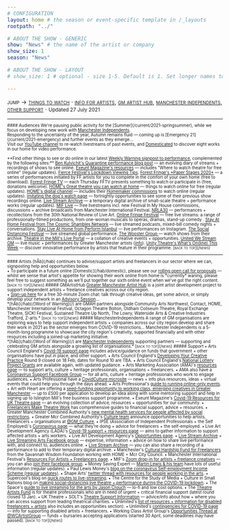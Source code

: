 ```yaml
---
# CONFIGURATION
layout: home # the season or event-specific template in /_layouts
rootpath: "../"

# ABOUT THE SHOW - GENERIC
show: "News" # the name of the artist or company
show_size: 1
season: "News"

# ABOUT THE SHOW - LAYOUT
# show_size: 1 # optional - size 1-5. Default is 1. Set longer names to lower values

---
```

<span style='font-variant: small-caps'>jump → [things to watch](/news/#audiences) · [info for artists](/news/#artists), [gm artist hub](/news/#gmartisthub), [manchester independents](/news/#manchesterindependents), [other support](/news/#support)</span> · <small>Updated 27 July 2021<small>        
<hr>          
#### Audiences         
We're pausing public activity for the [Summer](/current/2021-springsummer), while we focus on developing new work with <a href="http://manchesterindependents.co.uk" target="_blank">Manchester Independents</a>.<br>Responding to the uncertainty of the year, Autumn remains fluid — coming up is [Emergency 21](/current/2021-emergency) and further events as they emerge…<br>Visit our <a href="http://bit.ly/YTwarnmcr" target="_blank">YouTube channel</a> to re-watch livestreams of past events, and <a href="http://domesticatedonline.org" target="_blank">Domesticated</a> to discover eight works in our home for video performance.<br><br>**Find other things to see or do online in our latest <a href="http://wordofwarning.posthaven.com" target="_blank">Weekly Warning signpost to performance</a>, complemented by the following sites:**            
<a href="http://smallertemples.wordpress.com/2020/04/04/quarantine-performance" target="_blank">Ben Kulvichit's Quarantine performance blog post</a> — an evolving diary of streams + recordings of shows to see online.        
<a href="http://exeuntmagazine.com/features/covid-19-resources-uk-theatre-freelancers" target="_blank">Exeunt Magazine's resources</a> — includes "Where to watch theatre for free online" (regular updates).        
<a href="http://wearefierce.org/fierces-lockdown-viewing" target="_blank">Fierce Festival's Lockdown Viewing Tips</a>.        
<a href="http://forestfringe.co.uk/paper-stages-2020" target="_blank">Forest Fringe's *Paper Stages 2020*</a> — a series of performances initiated by FF artists for you to complete in the comfort of your own home (free to download).         
<a href="http://forestfringe.co.uk/portfolio/forest-fringe-tv" target="_blank">Forest Fringe TV</a> — each Thursday FFTV presents something to watch or participate in (free, donations welcome).         
<a href="http://homemcr.org/article/great-theatre-you-can-watch-at-home" target="_blank">HOME's Great theatre you can watch at home</a> — things to watch online for free (regular updates).         
<a href="http://homemcr.org/digital-channel" target="_blank">HOME's digital channel</a> — includes their <a href="http://homemcr.org/event/homemakers/" target="_blank">Homemaker commissions</a> to watch online (regular updates).         
<a href="http://www.imitatingthedog.co.uk/watch" target="_blank">imitating the dog's watch page</a> — fortnightly opportunities to see some of their previous show recordings online.         
<a href="http://livestreamarchive.co.uk/archive" target="_blank">Live Stream Archive</a> — a temporary digital archive of small-scale theatre + performance works (regular updates).        
<a href="http://mif.co.uk/mif-launches-mif-live" target="_blank">MIF Live</a> — free livestreams incl. new Festival In My House commissions, discussions + archive broadcasts from Manchester International Festival.        
<a href="http://nrla30.com" target="_blank">NRLA30</a> — performances + recollections from the 30th National Review of Live Art.         
<a href="http://www.onlinefringefestival.com/watch-our-shows" target="_blank">Online Fringe Festival</a> — free live streams: a range of professionally-filmed productions, from one-woman musicals to operas, dramas, stand-up comedy .        
<a href="http://cosmicshambles.com/stayathome/upcoming-schedule" target="_blank">Stay At Home Festival from The Cosmic Shambles Network</a> — live streamed podcasts, mixed-bill comedy nights + conversations.         
<a href="http://www.instagram.com/performistanbul" target="_blank">Stay Live At Home from Perform Istanbul</a> — live performances on Instagram.         
<a href="http://www.socialdistancingfestival.com" target="_blank">The Social Distancing Festival</a> — live streamed global performance.         
<a href="http://thewoostergroup.org/blog" target="_blank">The Wooster Group </a> — watch shows from their archive.         
<a href="http://theatreinthemill.com/live-portal" target="_blank">Theatre in the Mill's Live Portal</a> — a collation of creative events + opportunities.        
<a href="http://unitedwestream.co.uk" target="_blank">United We Stream GM</a> — live music + performances by Greater Manchester artists (<a href="http://www.greatermanchester-ca.gov.uk/news/united-we-stream-to-broadcast-greater-manchester-culture-to-homes-around-the-world" target="_blank">info</a>).        
<a href="http://www.unitytheatreliverpool.co.uk/whats-on-line" target="_blank">Unity Theatre's What's On(line) This Week</a> — discover innovative performance by artists that feature in their programme.        
<span style='font-variant: small-caps'>[back to top](/news)</span>        
<hr>          
#### Artists         
[hÅb](/hab) continues to advise/support artists and freelancers in our sector where we can, signposting help and opportunities below.<br>• To participate in a future online [Domestic](/hab/domestic), please see our <a href="http://domesticmcr.posthaven.com" target="_blank">rolling open call for proposals</a> — whilst we sense that artist's appetite for showing their work online from home is *currently* waning, please feel free to suggest something as we'll put together our sixth online event when we've got the right content.         
<span style='font-variant: small-caps'>[back to top](/news)</span>         
##### GMArtistHub        
<a href="http://gm-artisthub.co.uk" target="_blank">Greater Manchester Artist Hub</a> is a joint artist development project to support independent artists + freelance creatives across our city region.<br>• <a href="http://app.squarespacescheduling.com/schedule.php?owner=19370486&appointmentType=13786606" target="_blank">Sign-up here</a> for a free 30-minute Zoom chat: talk through creative ideas, get some advice, or simply develop your network in an <a href="http://gm-artisthub.co.uk/advisory-sessions" target="_blank">Advisory Session</a>…<br>*[hÅb](/hab)/[Word of Warning](/) are GMAH partners alongside Community Arts Northwest, Contact, HOME, Manchester International Festival, Octagon Theatre Bolton, Oldham Coliseum Theatre, Royal Exchange Theatre, SICK! Festival, Sustained Theatre Up North, The Lowry, Waterside Arts & Creative Industries Trafford, Z-arts.*        
<span style='font-variant: small-caps'>[back to top](/news)</span>        
##### ManchesterIndependents        
A range of GM organisations are exploring ways to help support independent artists + companies across our city region develop and share their work in 2021 as the sector emerges from COVID-19 restrictions… Manchester Independents is a 5-month-long programme to showcase the city region's creativity, supported financially and with other resources including a joined-up marketing initiative.<br>*[hÅb](/hab)/[Word of Warning](/) are <a href="http://manchesterindependents.co.uk" target="_blank">Manchester Independents</a> supporting partners — supporting and celebrating GM artists alongside a growing list of organisations.*        
<span style='font-variant: small-caps'>[back to top](/news)</span>        
##### Support         
• Arts Council England's <a href="http://artscouncil.org.uk/covid-19" target="_blank">Covid-19 support page</a> includes advice/guidance on funds that government + other organisations have put in place, and other support.          
• Arts Council England's <a href="http://artscouncil.org.uk/DYCP" target="_blank">Developing Your Creative Practice</a> Round 9 closed on 18 Feb, dates for Round 10 are TBA.        
• Arts Council England's <a href="http://artscouncil.org.uk/projectgrants" target="_blank">National Lottery Project Grants</a> are available again, with updated guidance.        
• Arts Marketing Association (AMA)'s <a href="http://www.a-m-a.co.uk/coronavirus-covid-19-resources" target="_blank">resources page</a> — to support arts, culture + heritage professionals, organisations + freelancers.        
• AMA also have a <a href="http://facebook.com/groups/AMACommunitySupport" target="_blank">Coronavirus Support Facebook Group</a> — for all arts, culture + heritage professionals who work to engage audiences.        
• Arts Professional have a <a href="http://www.artsprofessional.co.uk/magazine/covidculture" target="_blank">CovidCulture microsite</a> — news + info plus resources, ideas + virtual events that could help you through the days ahead.          
• Arts Professional's <a href="http://www.artsprofessional.co.uk/news/covid-19-connecting-online-during-social-distancing" target="_blank">guide to running online-only events</a>.          
• Art with Heart are offering a <a href="http://artwithheart.org.uk/new-seed-fund-opportunity-from-art-with-heart" target="_blank">seed-funding opportunity to working class, emerging creatives in Greater Manchester</a> — up to £500 per application to develop an idea along with some mentoring support and help in signing up to Islington Mill's free business support programme.       
• Exeunt Magazine's <a href="http://exeuntmagazine.com/features/covid-19-resources-uk-theatre-freelancers" target="_blank">Covid-19 Resources for UK Theatre page</a> — an evolving collection of advice, resources + opportunities for our community.        
• <a href="http://www.freelancersmaketheatrework.com/financial-support" target="_blank">Freelancers Make Theatre Work</a> has comprehensive guides to financial support, advice + resources.        
• Greater Manchester Combined Authority's <a href="http://www.greatermanchester-ca.gov.uk/news/new-mental-health-services-for-people-affected-by-social-restrictions" target="_blank">new mental health services for people affected by social restrictions</a>.         
• Greater Mcr Combined Authority's <a href="http://greatermanchester-ca.gov.uk/what-we-do/culture" target="_blank">Culture team</a> announce opportunities to help artists, freelancers + organisations at <a href="http://twitter.com/GM_Culture" target="_blank">@GM_Culture</a>.        
• IPSE (Association of Independent Professionals + the Self Employed)'s <a href="http://www.ipse.co.uk/ipse-news/news-listing/coronavirus-ipse-activity-and-advice-freelancers.html" target="_blank">Coronavirus page</a> — what they're doing + advice for freelancers + the self-employed.        
• Live Art Development Agency (LADA)'s <a href="http://www.thisisliveart.co.uk/resources/covid-19-support-resources" target="_blank">Covid-19 support + resources page</a> — aims to gather information to support affected artists + arts workers.         
• Live Art Development Agency's <a href="http://www.thisisliveart.co.uk/opportunities" target="_blank">Opportunities page</a>.         
• <a href="http://livestreamarchive.co.uk/resources" target="_blank">Live Stream Archive</a> + <a href="http://www.facebook.com/groups/livestreamingarts" target="_blank">Live Streaming Arts Facebook group</a> — expertise, information + advice on how to share live performance with, and connect to, audiences online.         
• <a href="http://livestreamarchive.co.uk/contact" target="_blank">Live Stream Archive</a> — you can also share a recording of a performance to add to their temporary digital archive.        
• Manchester's <a href="https://secure.manchester.gov.uk/info/500362/covid-19/8121/cultural_hardship_fund_for_freelancers" target="_blank">Cultural Hardship Fund for Freelancers</a> from the Savannah Wisdom Foundation working with HOME + Mcr City Council.          
• Manchester International Festival's <a href="http://mif.co.uk/resources-for-freelance-creatives" target="_blank">Resources For Artists + Freelancers page</a>.        
• MIF's <a href="http://mif.co.uk/mif-drop-in-artists-freelance-creatives" target="_blank">Zoom drop-in for artists + freelance creatives</a> — you can also <a href="http://www.facebook.com/groups/mifartistfreelancedropin" target="_blank">join their facebook group</a>.        
• Money Saving Expert — <a href="http://www.moneysavingexpert.com/news" target="_blank">Martin Lewis & his team</a> have lots of useful information (regular updates).           
• Paul Lewis Money's <a href="http://paullewismoney.blogspot.com/2020/03/self-employed-coronavirus-scheme.html" target="_blank">blog on the coronavirus Self-employment Income Scheme (regular updates)</a>.        
• Shape Arts' <a href="http://twitter.com/ShapeArts/status/1239591227005251590" target="_blank"> twitter thread with resources for people working in the arts</a>.          
• Supercool's blog on <a href="http://supercooldesign.co.uk/blog/keeping-it-live" target="_blank">quick routes to live-streaming</a>.        
• The Centre for the Study of Media + Culture in Small Nations blog on <a href="http://culture.research.southwales.ac.uk/news-and-events/news/online-theatre-covid-19" target="_blank">making social-distancing live theatre + performance during the COVID-19 lockdown</a>.         
• The Space's <a href="http://www.thespace.org/resource/live-streaming-arts-lo-fi-and-low-cost-options" target="_blank">guide to live streaming for the arts by Jason Crouch</a> — lo-fi and low cost options.        
• The <a href="http://theatreartists.fund/who-is-the-theatre-artists-fund-for" target="_blank">Theatre Artists Fund</a> is for theatre professionals who are in need of urgent + critical financial support (latest round closed 13 Jan).        
• UK Theatre + SOLT's <a href="http://theatresupport.info" target="_blank">Theatre Support Information</a> — advice/info about how + where you can access support from leading theatrical charities.        
• Unlimited's <a href="http://weareunlimited.org.uk/links-and-resources-for-disabled-artists-and-freelancers-in-response-to-covid-19-includes-medical-guidance" target="_blank">list of resources + information for disabled freelancers + artists</a> also includes an opportunities section).        
• Unlimited's <a href="http://weareunlimited.org.uk/contingencies-for-coronavirus" target="_blank">contingencies for COVID-19 page</a> — info for supporting disabled artists + freelancers.        
• Working Class Artist Group's <a href="http://twitter.com/WCArtistGroup" target="_blank">Opportunities Thread at @WCArtistGroup</a> — funds + bursaries accepting applications (started 30 April, some deadlines may have passed).        
<span style='font-variant: small-caps'>[back to top](/news)</span>
